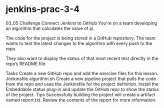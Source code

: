 # jenkins-prac-3-4
03_05 Challenge Connect Jenkins to GitHub
You're on a team developing an algorithm that calculates the value of pi.

The code for the project is being stored in a GitHub repository. The team wants to test the latest changes to the algorithm with every push to the repo.

They also want to display the status of that most recent test directly in the repo’s README file.

Tasks
 Create a new GitHub repo and add the exercise files for this lesson.
 Jenkinsfile
 algorithm.sh
 Create a new pipeline project that pulls the code from the repo and uses the Jenkinsfile for the project definition.
 Install the Embeddable status plug-in and update the GitHub repo to show the status of the project.
Tips
Successfully building the project will create a artifact named report.txt.
Review the contents of the report for more information.
